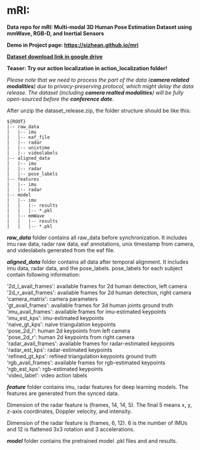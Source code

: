 # mRI:
**Data repo for mRI: Multi-modal 3D Human Pose Estimation Dataset using mmWave, RGB-D, and Inertial Sensors**

**Demo in Project page: https://sizhean.github.io/mri**

**[Dataset download link in google drive](https://drive.google.com/file/d/1kR2U_omRkVTNkoetr7Akkorx5HfAvZ_C/view?usp=sharing)**

**Teaser: Try our action localization in action_localization folder!**

_Please note that we need to process the part of the data (**camera related modalities**) due to privacy-preserving protocol, which might delay the data release. The dataset (including **camera realted modalities**) will be fully open-sourced before the **conference date**._

After unzip the dataset_release.zip, the folder structure should be like this: 

```
${ROOT}
|-- raw_data
|   |-- imu
|   |-- eaf_file
|   |-- radar
|   |-- unixtime
|   |-- videolabels
|-- aligned_data
|   |-- imu
|   |-- radar
|   |-- pose_labels
|-- features
|   |-- imu
|   |-- radar
|-- model
|   |-- imu
|   |   |-- results
|   |   |-- *.pkl
|   |-- mmWave
|   |   |-- results
|   |   |-- *.pkl
```

**_raw_data_** folder contains all raw_data before synchronization. It includes imu raw data, radar raw data, eaf annotations, unix timestamp from camera, and videolabels generated from the eaf file.

**_aligned_data_** folder contains all data after temporal alignment. It includes imu data, radar data, and the pose_labels. 
pose_labels for each subject contain following information:

'2d_l_avail_frames': available frames for 2d human detection, left camera  
'2d_r_avail_frames': available frames for 2d human detection, right camera  
'camera_matrix': camera parameters  
'gt_avail_frames': available frames for 3d human joints ground truth  
'imu_avail_frames': available frames for imu-estimated keypoints  
'imu_est_kps': imu-estimated keypoints  
'naive_gt_kps': naive triangulation keypoints  
'pose_2d_l': human 2d keypoints from left camera  
'pose_2d_r': human 2d keypoints from right camera  
'radar_avail_frames': available frames for radar-estimated keypoints  
'radar_est_kps': radar-estimated keypoints  
'refined_gt_kps': refined triangulation keypoints ground truth  
'rgb_avail_frames': available frames for rgb-estimated keypoints  
'rgb_est_kps': rgb-estimated keypoints  
'video_label': video action labels  

**_feature_** folder contains imu, radar features for deep learning models. The features are generated from the synced data.

Dimension of the radar feature is (frames, 14, 14, 5). The final 5 means x, y, z-axis coordinates, Doppler velocity, and intensity.

Dimension of the radar feature is (frames, 6, 12). 6 is the number of IMUs and 12 is flattened 3x3 rotation and 3 accelerations.

**_model_** folder contains the pretrained model .pkl files and and results.
